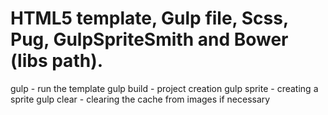 # HTML5 template, Gulp file, Scss, Pug, GulpSpriteSmith and Bower (libs path).

gulp - run the template
gulp build - project creation
gulp sprite - creating a sprite
gulp clear - clearing the cache from images if necessary
